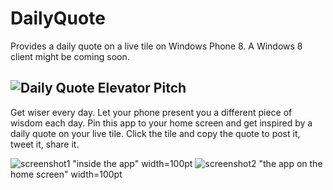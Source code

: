 DailyQuote
==========
Provides a daily quote on a live tile on Windows Phone 8. A Windows 8 client might be coming soon.


![Daily Quote](https://github.com/halllo/DailyQuote/wiki/Icon.png)
Elevator Pitch
--------------
Get wiser every day. Let your phone present you a different piece of wisdom each day. Pin this app to your home screen and get inspired by a daily quote on your live tile. Click the tile and copy the quote to post it, tweet it, share it.

![screenshot1](https://github.com/halllo/DailyQuote/wiki/inapp.png) "inside the app" width=100pt
![screenshot2](https://github.com/halllo/DailyQuote/wiki/widetile.png) "the app on the home screen" width=100pt
